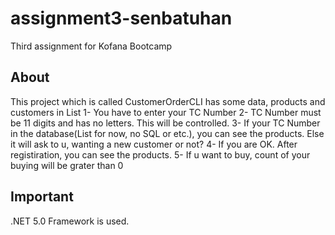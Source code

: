 # assignment3-senbatuhan

Third assignment for Kofana Bootcamp

## About

This project which is called CustomerOrderCLI has some data, products and customers in List<Objects>
1- You have to enter your TC Number
2- TC Number must be 11 digits and has no letters. This will be controlled.
3- If your TC Number in the database(List for now, no SQL or etc.), you can see the products. Else it will ask to u, wanting a new customer or not?
4- If you are OK. After registiration, you can see the products.
5- If u want to buy, count of your buying will be grater than 0

## Important

.NET 5.0 Framework is used.
